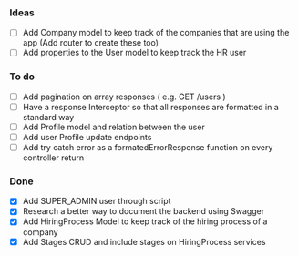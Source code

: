 ### Ideas

- [ ] Add Company model to keep track of the companies that are using the app (Add router to create these too)
- [ ] Add properties to the User model to keep track the HR user

### To do

- [ ] Add pagination on array responses ( e.g. GET /users )
- [ ] Have a response Interceptor so that all responses are formatted in a standard way
- [ ] Add Profile model and relation between the user
- [ ] Add user Profile update endpoints
- [ ] Add try catch error as a formatedErrorResponse function on every controller return

### Done

- [x] Add SUPER_ADMIN user through script
- [x] Research a better way to document the backend using Swagger
- [x] Add HiringProcess Model to keep track of the hiring process of a company
- [x] Add Stages CRUD and include stages on HiringProcess services
